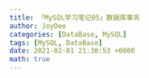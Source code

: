 ```yaml
---
title: 「MySQL学习笔记05」数据库事务
author: JoyDee
categories: [DataBase, MySQL]
tags: [MySQL, DataBase]
date: 2021-02-01 21:30:53 +0800
math: true
---
```


